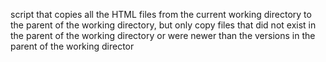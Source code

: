 script that copies all the HTML files from the current working directory to the parent of the working directory, but only copy files that did not exist in the parent of the working directory or were newer than the versions in the parent of the working director
